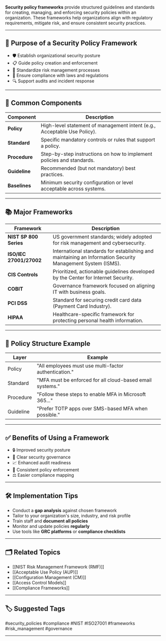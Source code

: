**Security policy frameworks** provide structured guidelines and standards for creating, managing, and enforcing security policies within an organization. These frameworks help organizations align with regulatory requirements, mitigate risk, and ensure consistent security practices.

---

## 🎯 Purpose of a Security Policy Framework

- 🛡️ Establish organizational security posture
- 📋 Guide policy creation and enforcement
- 🔁 Standardize risk management processes
- 🧭 Ensure compliance with laws and regulations
- 🔍 Support audits and incident response

---

## 🧩 Common Components

| Component          | Description |
|--------------------|-------------|
| **Policy**          | High-level statement of management intent (e.g., Acceptable Use Policy). |
| **Standard**        | Specific mandatory controls or rules that support a policy. |
| **Procedure**       | Step-by-step instructions on how to implement policies and standards. |
| **Guideline**       | Recommended (but not mandatory) best practices. |
| **Baselines**       | Minimum security configuration or level acceptable across systems. |

---

## 📚 Major Frameworks

| Framework           | Description |
|----------------------|-------------|
| **NIST SP 800 Series** | US government standards; widely adopted for risk management and cybersecurity. |
| **ISO/IEC 27001/27002** | International standards for establishing and maintaining an Information Security Management System (ISMS). |
| **CIS Controls**        | Prioritized, actionable guidelines developed by the Center for Internet Security. |
| **COBIT**               | Governance framework focused on aligning IT with business goals. |
| **PCI DSS**             | Standard for securing credit card data (Payment Card Industry). |
| **HIPAA**               | Healthcare-specific framework for protecting personal health information. |

---

## 🧱 Policy Structure Example

| Layer       | Example |
|-------------|---------|
| Policy      | "All employees must use multi-factor authentication." |
| Standard    | "MFA must be enforced for all cloud-based email systems." |
| Procedure   | "Follow these steps to enable MFA in Microsoft 365..." |
| Guideline   | "Prefer TOTP apps over SMS-based MFA when possible." |

---

## ✅ Benefits of Using a Framework

- 🔒 Improved security posture
- 🧭 Clear security governance
- 📈 Enhanced audit readiness
- 🤝 Consistent policy enforcement
- ⚖️ Easier compliance mapping

---

## 🛠 Implementation Tips

- Conduct a **gap analysis** against chosen framework
- Tailor to your organization's size, industry, and risk profile
- Train staff and **document all policies**
- Monitor and update policies **regularly**
- Use tools like **GRC platforms** or **compliance checklists**

---

## 🗂 Related Topics

- [[NIST Risk Management Framework (RMF)]]
- [[Acceptable Use Policy (AUP)]]
- [[Configuration Management (CM)]]
- [[Access Control Models]]
- [[Compliance Frameworks]]

---

## 🏷 Suggested Tags

#security_policies #compliance #NIST #ISO27001 #frameworks #risk_management #governance

---
